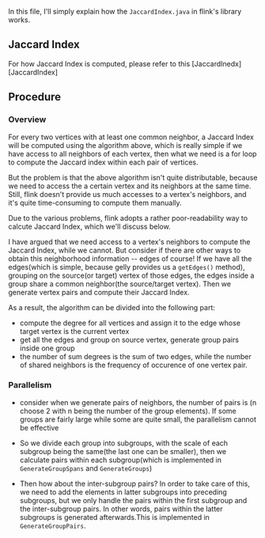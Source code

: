 In this file, I'll simply explain how the `JaccardIndex.java` in flink's library works.

## Jaccard Index
For how Jaccard Index is computed, please refer to this [JaccardInedx][JaccardIndex]

## Procedure

### Overview
For every two vertices with at least one common neighbor, a Jaccard Index will be computed using the algorithm above, which is really simple if we have access to all neighbors of each vertex, then what we need is a for loop to compute the Jaccard index within each pair of vertices.

But the problem is that the above algorithm isn't quite distributable, because we need to access the a certain vertex and its neighbors at the same time. Still, flink doesn't provide us much accesses to a vertex's neighbors, and it's quite time-consuming to compute them manually.

Due to the various problems, flink adopts a rather poor-readability way to calcute Jaccard Index, which we'll discuss below.

I have argued that we need access to a vertex's neighbors to compute the Jaccard Index, while we cannot. But consider if there are other ways to obtain this neighborhood information -- edges of course! If we have all the edges(which is simple, because gelly provides us a `getEdges()` method), grouping on the source(or target) vertex of those edges, the edges inside a group share a common neighbor(the source/target vertex). Then we generate vertex pairs and compute their Jaccard Index.

As a result, the algorithm can be divided into the following part:
+ compute the degree for all vertices and assign it to the edge whose target vertex is the current vertex
+ get all the edges and group on source vertex, generate group pairs inside one group
+ the number of sum degrees is the sum of two edges, while the number of shared neighbors is the frequency of occurence of one vertex pair.

### Parallelism

+ consider when we generate pairs of neighbors, the number of pairs is (n choose 2 with n being the number of the group elements). If some groups are fairly large while some are quite small, the parallelism cannot be effective

+ So we divide each group into subgroups, with the scale of each subgroup being the same(the last one can be smaller), then we calculate pairs within each subgroup(which is implemented in `GenerateGroupSpans` and `GenerateGroups`)

+ Then how about the inter-subgroup pairs? In order to take care of this, we need to add the elements in latter subgroups into preceding subgroups, but we only handle the pairs within the first subgroup and the inter-subgroup pairs. In other words, pairs within the latter subgroups is generated afterwards.This is implemented in `GenerateGroupPairs`.
